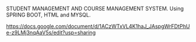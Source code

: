STUDENT MANAGEMENT AND COURSE MANAGEMENT SYSTEM.
Using SPRING BOOT, HTML and MYSQL.


https://docs.google.com/document/d/1ACzWTxVL4K1haJ_JAspgWrFDtPhUe-z9LMj3nqAaV5s/edit?usp=sharing
